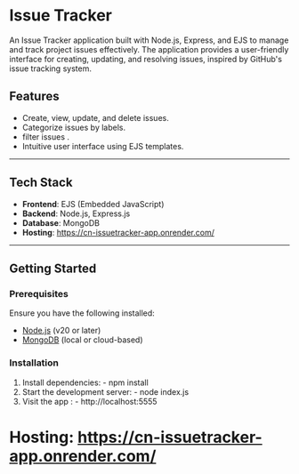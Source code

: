 # Issue Tracker

An Issue Tracker application built with Node.js, Express, and EJS to manage and track project issues effectively. The application provides a user-friendly interface for creating, updating, and resolving issues, inspired by GitHub's issue tracking system.


## Features
- Create, view, update, and delete issues.
- Categorize issues by labels.
- filter issues .
- Intuitive user interface using EJS templates.

---

## Tech Stack
- **Frontend**: EJS (Embedded JavaScript)
- **Backend**: Node.js, Express.js
- **Database**: MongoDB
- **Hosting**: https://cn-issuetracker-app.onrender.com/

---

## Getting Started

### Prerequisites
Ensure you have the following installed:
- [Node.js](https://nodejs.org/) (v20 or later)
- [MongoDB](https://www.mongodb.com/) (local or cloud-based)

### Installation
1. Install dependencies:
   		- npm install
2. Start the development server:
   		- node index.js
3. Visit the app :
   		- http://localhost:5555

#  **Hosting**: https://cn-issuetracker-app.onrender.com/
